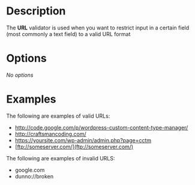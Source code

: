 

# Description #

The **URL** validator is used when you want to restrict input in a certain field (most commonly a text field) to a valid URL format

# Options #

_No options_


# Examples #

The following are examples of valid URLs:

  * http://code.google.com/p/wordpress-custom-content-type-manager/
  * http://craftsmancoding.com/
  * https://yoursite.com/wp-admin/admin.php?page=cctm
  * [ftp://someserver.com/](ftp://someserver.com/)

The following are examples of invalid URLS:

  * google.com
  * dunno://broken